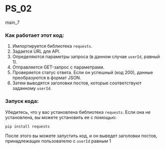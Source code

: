 # PS_02
main_7
### Как работает этот код:
1. Импортируется библиотека `requests`.
2. Задается URL для API.
3. Определяются параметры запроса (в данном случае `userId`, равный 1).
4. Отправляется GET-запрос с параметрами.
5. Проверяется статус ответа. Если он успешный (код 200), данные преобразуются в формат JSON.
6. Затем выводятся заголовки постов, которые соответствуют заданному `userId`.

### Запуск кода:
Убедитесь, что у вас установлена библиотека `requests`. Если она не установлена, вы можете установить ее с помощью:

```bash
pip install requests
```

После этого вы можете запустить код, и он выведет заголовки постов, принадлежащих пользователю с `userId` равным 1
